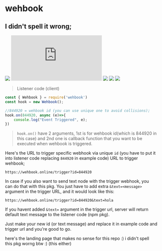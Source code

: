 # wehbook
## I didn't spell it wrong;
![](https://img.shields.io/npm/dt/wehbook)
![](https://img.shields.io/github/size/Mantra27/wehbook/src/npm/npm.js)
![](https://img.shields.io/github/license/mantra27/wehbook)
![](https://img.shields.io/npm/v/wehbook)
![](https://img.shields.io/github/commit-activity/y/Mantra27/wehbook)

>Listener code (client)

```javascript
const { Wehbook } = require('wehbook')
const hook = new Wehbook();

//844920 = wehbook id (you can use unique one to avoid collisions);
hook.on(844920, async (e)=>{
    console.log("Event Triggered", e);
})
```

>``hook.on()`` have 2 arguments, 1st is for wehbook id(which is 844920 in this case) and 2nd one is callback function that you want to be executed when wehbook is triggered.

Here's the URL to trigger specific webhook via unique ``id`` (you have to put it into listener code replacing ``844920`` in example code)
URL to trigger wehbook;
```
https://wehbook.online/trigger?id=844920
```
In case if you also want to send text node with the trigger webhook, you can do that with this pkg.
You just have to add extra ``&text=<message>`` argument in the trigger URL, and it would look like this: 

```
https://wehbook.online/trigger?id=844920&text=hola
```
If you havent added ``&text=`` argument in the trigger url, server will return default text message to the listener code (npm pkg).


Just make your new id (or text message) and replace it in example code and trigger url and you're good to go.

here's the landing page that makes no sense for this repo :)
i didn't spell this pkg worng btw :) (this either)


